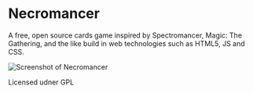 # Necromancer
 
A free, open source cards game inspired by Spectromancer, Magic: The Gathering, and the like build in web technologies such as HTML5, JS and CSS.

 
   
  ![Screenshot of Necromancer](https://joancipria.files.wordpress.com/2017/02/necromancer.png)

Licensed udner GPL
